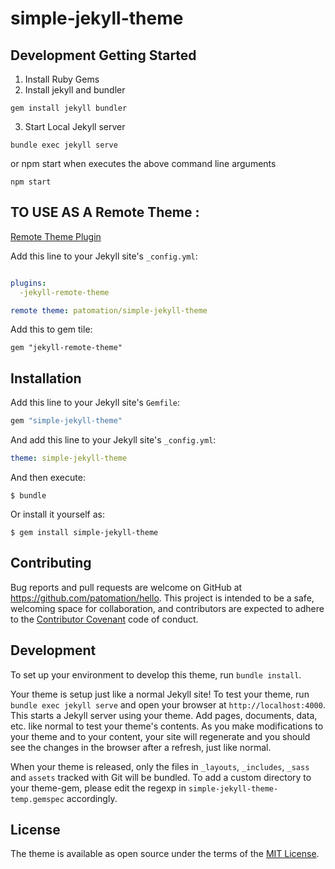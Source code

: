 # simple-jekyll-theme

## Development Getting Started
1. Install Ruby Gems
2. Install jekyll and bundler
```
gem install jekyll bundler
```
3. Start Local Jekyll server
```
bundle exec jekyll serve
```
or npm start when executes the above command line arguments
```
npm start
```

## TO USE AS A Remote Theme :
[Remote Theme Plugin](#)

Add this line to your Jekyll site's `_config.yml`:

```yaml

plugins:
  -jekyll-remote-theme

remote theme: patomation/simple-jekyll-theme

```
Add this to gem tile:
```
gem "jekyll-remote-theme"
```



## Installation

Add this line to your Jekyll site's `Gemfile`:

```ruby
gem "simple-jekyll-theme"
```

And add this line to your Jekyll site's `_config.yml`:

```yaml
theme: simple-jekyll-theme
```

And then execute:

    $ bundle

Or install it yourself as:

    $ gem install simple-jekyll-theme



## Contributing

Bug reports and pull requests are welcome on GitHub at https://github.com/patomation/hello. This project is intended to be a safe, welcoming space for collaboration, and contributors are expected to adhere to the [Contributor Covenant](http://contributor-covenant.org) code of conduct.

## Development

To set up your environment to develop this theme, run `bundle install`.

Your theme is setup just like a normal Jekyll site! To test your theme, run `bundle exec jekyll serve` and open your browser at `http://localhost:4000`. This starts a Jekyll server using your theme. Add pages, documents, data, etc. like normal to test your theme's contents. As you make modifications to your theme and to your content, your site will regenerate and you should see the changes in the browser after a refresh, just like normal.

When your theme is released, only the files in `_layouts`, `_includes`, `_sass` and `assets` tracked with Git will be bundled.
To add a custom directory to your theme-gem, please edit the regexp in `simple-jekyll-theme-temp.gemspec` accordingly.

## License

The theme is available as open source under the terms of the [MIT License](https://opensource.org/licenses/MIT).
